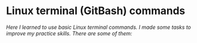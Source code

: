 # Linux terminal (GitBash) commands
*Here I learned to use basic Linux terminal commands. I made some tasks to improve my practice skills. There are some of them:*
